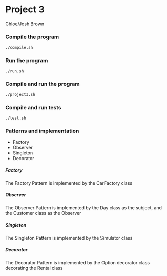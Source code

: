 # Project 3
Chloe/Josh Brown

### Compile the program
```
./compile.sh
```

### Run the program
```
./run.sh
```

### Compile and run the program
```
./project3.sh
```

### Compile and run tests
```
./test.sh
```

### Patterns and implementation
- Factory
- Observer
- Singleton
- Decorator

##### Factory
The Factory Pattern is implemented by the CarFactory class

##### Observer
The Observer Pattern is implemented by the Day class as the subject, and the Customer class as the Observer

##### Singleton
The Singleton Pattern is implemented by the Simulator class

##### Decorator
The Decorator Pattern is implemented by the Option decorator class decorating the Rental class
